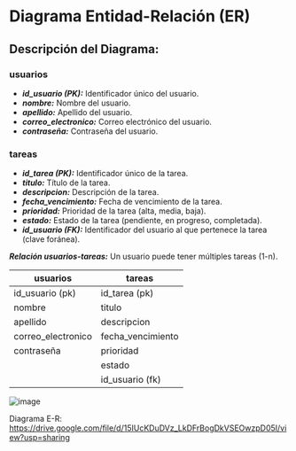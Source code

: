 # Diagrama Entidad-Relación (ER)

## Descripción del Diagrama:

### usuarios

- ***id_usuario (PK):*** Identificador único del usuario.
- ***nombre:*** Nombre del usuario.
- ***apellido:*** Apellido del usuario.
- ***correo_electronico:*** Correo electrónico del usuario.
- ***contraseña:*** Contraseña del usuario.

### tareas

- ***id_tarea (PK):*** Identificador único de la tarea.
- ***titulo:*** Título de la tarea.
- ***descripcion:*** Descripción de la tarea.
- ***fecha_vencimiento:*** Fecha de vencimiento de la tarea.
- ***prioridad:*** Prioridad de la tarea (alta, media, baja).
- ***estado:*** Estado de la tarea (pendiente, en progreso, completada).
- ***id_usuario (FK):*** Identificador del usuario al que pertenece la tarea (clave foránea).

***Relación usuarios-tareas:*** Un usuario puede tener múltiples tareas (1-n).


| usuarios                   | tareas                   |
|----------------------------|--------------------------|
| id_usuario (pk)            | id_tarea (pk)            |
| nombre                     | titulo                   |
| apellido                   | descripcion              |
| correo_electronico         | fecha_vencimiento        |
| contraseña                 | prioridad                |
|                            | estado                   |
|                            | id_usuario (fk)          |

![image](https://github.com/To-Do-ISPC/To-do-project/assets/110547555/0a0087fc-39e1-4c0b-aa1c-98bcf6a69ab1)

Diagrama E-R: https://drive.google.com/file/d/15IUcKDuDVz_LkDFrBogDkVSEOwzpD05I/view?usp=sharing

